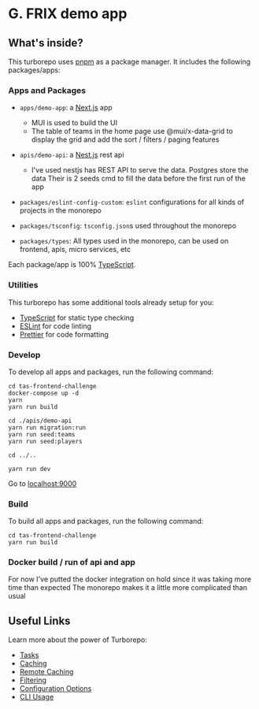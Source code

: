 # G. FRIX demo app

## What's inside?

This turborepo uses [pnpm](https://pnpm.io) as a package manager. It includes the following packages/apps:

### Apps and Packages

- `apps/demo-app`: a [Next.js](https://nextjs.org/) app
    - MUI is used to build the UI
    - The table of teams in the home page use
      @mui/x-data-grid to display the grid and add the sort / filters / paging features

- `apis/demo-api`: a [Nest.js](https://docs.nestjs.com/) rest api
    - I've used nestjs has REST API to serve the data.
      Postgres store the data
      Their is 2 seeds cmd to fill the data before the first run of the app


- `packages/eslint-config-custom`: `eslint` configurations for all kinds of projects in the monorepo
- `packages/tsconfig`: `tsconfig.json`s used throughout the monorepo
- `packages/types`: All types used in the monorepo, can be used on frontend, apis, micro services, etc

Each package/app is 100% [TypeScript](https://www.typescriptlang.org/).

### Utilities

This turborepo has some additional tools already setup for you:

- [TypeScript](https://www.typescriptlang.org/) for static type checking
- [ESLint](https://eslint.org/) for code linting
- [Prettier](https://prettier.io) for code formatting

### Develop

To develop all apps and packages, run the following command:

```
cd tas-frontend-challenge
docker-compose up -d
yarn
yarn run build

cd ./apis/demo-api
yarn run migration:run
yarn run seed:teams
yarn run seed:players

cd ../..

yarn run dev
```

Go to [localhost:9000](http://localhost:9000/)

### Build

To build all apps and packages, run the following command:

```
cd tas-frontend-challenge
yarn run build
```

### Docker build / run of api and app

For now I've putted the docker integration on hold since it was taking more time than expected
The monorepo makes it a little more complicated than usual

## Useful Links

Learn more about the power of Turborepo:

- [Tasks](https://turbo.build/repo/docs/core-concepts/monorepos/running-tasks)
- [Caching](https://turbo.build/repo/docs/core-concepts/caching)
- [Remote Caching](https://turbo.build/repo/docs/core-concepts/remote-caching)
- [Filtering](https://turbo.build/repo/docs/core-concepts/monorepos/filtering)
- [Configuration Options](https://turbo.build/repo/docs/reference/configuration)
- [CLI Usage](https://turbo.build/repo/docs/reference/command-line-reference)
